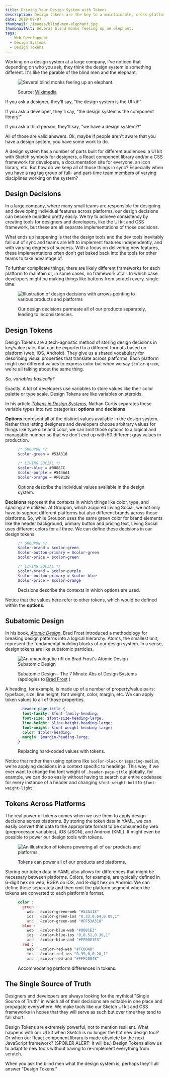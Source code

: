 ```yaml
---
title: Driving Your Design System with Tokens
description: Design tokens are the key to a maintainable, cross-platform design system
date: 2018-09-07
thumbnail: /images/blind-men-elephant.jpg
thumbnailAlt: Several blind monks feeling up an elephant.
tags:
  - Web Development
  - Design Systems
  - Design Tokens
---
```

Working on a design system at a large company, I've noticed that depending on who you ask, they think the design system is something different. It's like the parable of the blind men and the elephant.

<figure>

![Several blind monks feeling up an elephant.](/images/blind-men-elephant.jpg)

<figcaption>

Source: [Wikimedia](https://commons.wikimedia.org/wiki/File:Blind_monks_examining_an_elephant.jpg)

</figcaption>
</figure>

If you ask a designer, they'll say, "the design system is the UI kit!"

If you ask a developer, they'll say, "the design system is the component library!"

If you ask a third person, they'll say, "we have a design system?!"

All of those are valid answers. Ok, maybe if people aren't aware that you have a design system, you have some work to do.

A design system has a number of parts built for different audiences: a UI kit with Sketch symbols for designers, a React component library and/or a CSS framework for developers, a documentation site for everyone, an icon library, etc. But how do we keep all of those things in sync? Especially when you have a rag tag group of full- and part-time team members of varying disciplines working on the system?

## Design Decisions

In a large company, where many small teams are responsible for designing and developing individual features across platforms, our design decisions can become muddled pretty easily. We try to achieve consistency by creating tools for designers and developers, like the UI kit and CSS framework, but these are all separate implementations of those decisions.

What ends up happening is that the design tools and the dev tools inevitably fall out of sync and teams are left to implement features independently, and with varying degrees of success. With a focus on delivering new features, these implementations often don't get baked back into the tools for other teams to take advantage of.

To further complicate things, there are likely different frameworks for each platform to maintain or, in some cases, no framework at all. In which case developers might be making things like buttons from scratch every. single. time.

<figure>

![Illustration of design decisions with arrows pointing to various products and platforms](/images/design-decisions-1.png)

<figcaption>
Our design decisions permeate all of our products separately, leading to inconsistencies.
</figcaption>
</figure>

## Design Tokens

Design Tokens are a tech-agnostic method of storing design decisions in key/value pairs that can be exported to a different formats based on platform (web, iOS, Android). They give us a shared vocabulary for describing visual properties that translate across platforms. Each platform might use different values to express color but when we say `$color-green`, we're all talking about the same thing.

*So, variables basically?*

Exactly. A lot of developers use variables to store values like their color palette or type scale. Design Tokens are like variables on steroids.

In his article *[Tokens in Design Systems](https://medium.com/eightshapes-llc/tokens-in-design-systems-25dd82d58421)*, Nathan Curtis separates these variable types into two categories: **options** and **decisions**.

**Options** represent all of the distinct values available in the design system. Rather than letting designers and developers choose arbitrary values for things like type size and color, we can limit those options to a logical and managable number so that we don't end up with 50 different gray values in production.

<figure>

```scss
/* GROUPON */
$color-green = #53A318

/* LIVING SOCIAL */
$color-blue = #0088CC
$color-purple = #544AA1
$color-orange = #F0812B
```

<figcaption>
Options describe the individual values available in the design system.
</figcaption>
</figure>

**Decisions** represent the contexts in which things like color, type, and spacing are utilized. At Groupon, which acquired Living Social, we not only have to support different platforms but also different brands across those platforms. So, while Groupon uses the same green color for brand elements like the header background, primary button and pricing text, Living Social uses different colors for all three. We can define these decisions in our design tokens.

<figure>

```scss
/* GROUPON */
$color-brand = $color-green
$color-button-primary = $color-green
$color-price = $color-green

/* LIVING SOCIAL */
$color-brand = $color-purple
$color-button-primary = $color-blue
$color-price = $color-orange
```

<figcaption>
Decisions describe the contexts in which options are used.
</figcaption>
</figure>

Notice that the values here refer to other tokens, which would be defined within the **options**.

## Subatomic Design

In his book, *[Atomic Design](http://atomicdesign.bradfrost.com/)*, Brad Frost introduced a methodology for breaking design patterns into a logical hierarchy. Atoms, the smallest unit, represent the fundamental building blocks of our design system. In a sense, design tokens are like subatomic particles.

<figure>

![An unapologetic riff on Brad Frost's Atomic Design - Subatomic Design](/images/subatomic-design.png)

<figcaption>

Subatomic Design - The 7 Minute Abs of Design Systems (apologies to [Brad Frost](https://bradfrost.com) )
</figcaption>
</figure>

A heading, for example, is made up of a number of property/value pairs: typeface, size, line height, font weight, color, margin, etc. We can apply token values to all of those properties.

<figure>

```scss
 .header-page-title {
  font-family: $font-family-heading;
  font-size: $font-size-heading-large;
  line-height: $line-height-heading-large;
  font-weight: $font-weight-heading-large;
  color: $color-heading;
  margin: $margin-heading-large;
}
```

<figcaption>
Replacing hard-coded values with tokens.
</figcaption>
</figure>

Notice that rather than using options like `$color-black` or `$spacing-medium`, we're applying decisions in a context specific to headings. This way, if we ever want to change the font weight of `.header-page-title` globally, for example, we can do so easily without having to search our entire codebase for every instance of a header and changing `$font-weight-bold` to `$font-weight-light`.

## Tokens Across Platforms

The real power of tokens comes when we use them to apply design decisions across platforms. By storing the token data in YAML, we can easily convert that data to the appropriate format to be consumed by web (preprocessor variables), iOS (JSON), and Android (XML). It might even be possible to power our design tools with tokens.

<figure>

![An illustration of tokens powering all of our products and platforms.](/images/design-decisions-2.png)

<figcaption>
Tokens can power all of our products and platforms.
</figcaption>
</figure>

Storing our token data in YAML also allows for differences that might be necessary between platforms. Colors, for example, are typically defined in 6-digit hex on web, RGBA on iOS, and 8-digit hex on Android. We can define these separately and then omit the platform segment when the tokens are converted to each platform's format.

<figure>

```scss
color :
  green :
    web : &color-green-web "#53A318"
    ios : &color-green-ios "0.33,0.64,0.09,1"
    and : &color-green-and "#FF53A318"
  blue :
    web : &color-blue-web "#0081E3"
    ios : &color-blue-ios "0,0.51,0.36,1"
    and : &color-blue-and "#FF0081E3"
  red :
    web : &color-red-web "#FC0048"
    ios : &color-red-ios "0.99,0,0.28,1"
    and : &color-red-and "#FFFC0048"
```

<figcaption>
Accommodating platform differences in tokens.
</figcaption>
</figure>

## The Single Source of Truth

Designers and developers are always looking for the mythical "Single Source of Truth" in which all of their decisions are editable in one place and propagate everywhere. We make tools like our Sketch UI kit and CSS frameworks in hopes that they will serve as such but over time they tend to fall short.

Design Tokens are extremely powerful, not to mention resilient. What happens with our UI kit when Sketch is no longer the hot new design tool? Or when our React component library is made obsolete by the next JavaScript framework? (SPOILER ALERT: It will be.) Design Tokens allow us to adapt to new tools without having to re-implement everything from scratch.

When you ask the blind men what the design system is, perhaps they'll all answer "Design Tokens."